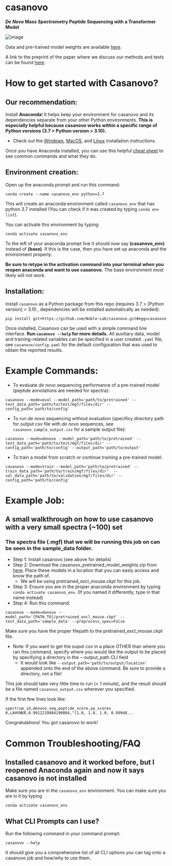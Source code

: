 # casanovo
**_De Novo_ Mass Spectrometry Peptide Sequencing with a Transformer Model**

![image](https://user-images.githubusercontent.com/32707537/152622912-ca87da20-a64c-4e3f-9ca1-721c6b0d9c64.png)

Data and pre-trained model weights are available [here](https://zenodo.org/record/5976003).

A link to the preprint of the paper where we discuss our methods and tests can be found [here](https://www.biorxiv.org/content/10.1101/2022.02.07.479481v1).

# How to get started with Casanovo?
## Our recommendation:

Install **Anaconda**! It helps keep your environment for casanovo and its dependencies separate from your other Python environments. **This is especially helpful because casanovo works within a specific range of Python versions (3.7 > Python version > 3.10).**

- Check out the [Windows](https://docs.anaconda.com/anaconda/install/windows/#), [MacOS](https://docs.anaconda.com/anaconda/install/mac-os/), and [Linux](https://docs.anaconda.com/anaconda/install/linux/) installation instructions.

Once you have Anaconda installed, you can use this helpful [cheat sheet](https://docs.conda.io/projects/conda/en/4.6.0/_downloads/52a95608c49671267e40c689e0bc00ca/conda-cheatsheet.pdf) to see common commands and what they do.

## Environment creation:

Open up the anaconda prompt and run this command:
```
conda create --name casanovo_env python=3.7
```
This will create an anaconda environment called `casanovo_env` that has python 3.7 installed (You can check if it was created by typing `conda env list`). 

You can activate this environment by typing:
```
conda activate casanovo_env
```
To the left of your anaconda prompt line it should now say **(casanovo_env)** instead of **(base)**. If this is the case, then you have set up anaconda and the environment properly.

**Be sure to retype in the activation command into your terminal when you reopen anaconda and want to use casanovo.** The base environment most likely will not work.

## Installation:

Install `casanovo` as a Python package from this repo (requires 3.7 > [Python version] > 3.10 , dependencies will be installed automatically as needed):
```
pip install git+https://github.com/Noble-Lab/casanovo.git#egg=casanovo
```

Once installed, Casanovo can be used with a simple command line interface. **Run `casanovo --help` for more details.** All auxiliary data, model and training-related variables can be specified in a user created `.yaml` file, see `casanovo/config.yaml` for the default configuration that was used to obtain the reported results.

# Example Commands:

- To evaluate _de novo_ sequencing performance of a pre-trained model (peptide annotations are needed for spectra):
```
casanovo --mode=eval --model_path='path/to/pretrained' --test_data_path='path/to/test/mgf/files/dir' --config_path='path/to/config'
```

- To run _de novo_ sequencing without evaluation (specificy directory path for output csv file with _de novo_ sequences, see `casanovo_sample_output.csv` for a sample output file):
```
casanovo --mode=denovo --model_path='path/to/pretrained' --test_data_path='path/to/test/mgf/files/dir' --config_path='path/to/config' --output_path='path/to/output'
```

- To train a model from scratch or continue training a pre-trained model:
```
casanovo --mode=train --model_path='path/to/pretrained' --train_data_path='path/to/train/mgf/files/dir'  --val_data_path='path/to/validation/mgf/files/dir' --config_path='path/to/config'
```
# Example Job:
## A small walkthrough on how to use casanovo with a very small spectra (~100) set

### The spectra file (.mgf) that we will be running this job on can be seen in the sample_data folder.

- Step 1: Install casanovo (see above for details)
- Step 2: Download the casanovo_pretrained_model_weights.zip from [here](https://zenodo.org/record/5976003). Place these models in a location that you can easly access and know the path of.
    - We will be using pretrained_excl_mouse.ckpt for this job.
- Step 3: Ensure you are in the proper anaconda environment by typing ```conda activate casanovo_env```. (If you named it differently, type in that name instead)
- Step 4: Run this command:
```
casanovo --mode=denovo --model_path='[PATH_TO]/pretrained_excl_mouse.ckpt' --test_data_path='sample_data' --preprocess_spec=False
```
Make sure you have the proper filepath to the pretrained_excl_mouse.ckpt file.
 - Note: If you want to get the ouput csv in a place OTHER than where you ran this command, specify where you would like the output to be placed by specifying a directory in the --output_path CLI field
    - It would look like ```--output_path='path/to/output/location'``` appended onto the end of the above command. Be sure to provide a directory, not a file!

This job should take very little time to run (< 1 minute), and the result should be a file named ```casanovo_output.csv``` wherever you specified.

If the first few lines look like:
```
spectrum_id,denovo_seq,peptide_score,aa_scores
0,LAHYNKR,0.9912219984190804,"[1.0, 1.0, 1.0, 0.99948...
```
Congratulations! You got casanovo to work!

# Common Troubleshooting/FAQ

## Installed casanovo and it worked before, but I reopened Anaconda again and now it says casanovo is not installed
Make sure you are in the `casanovo_env` environment. You can make sure you are in it by typing
```
conda activate casanovo_env
```
## What CLI Prompts can I use?
Run the following command in your command prompt:
```
casanovo --help
```
It should give you a comprehensive list of all CLI options you can tag onto a casanovo job and how/why to use them.

